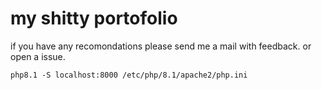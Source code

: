 # my shitty portofolio
if you have any recomondations please send me a mail with feedback. or open a issue.


`php8.1 -S localhost:8000 /etc/php/8.1/apache2/php.ini`